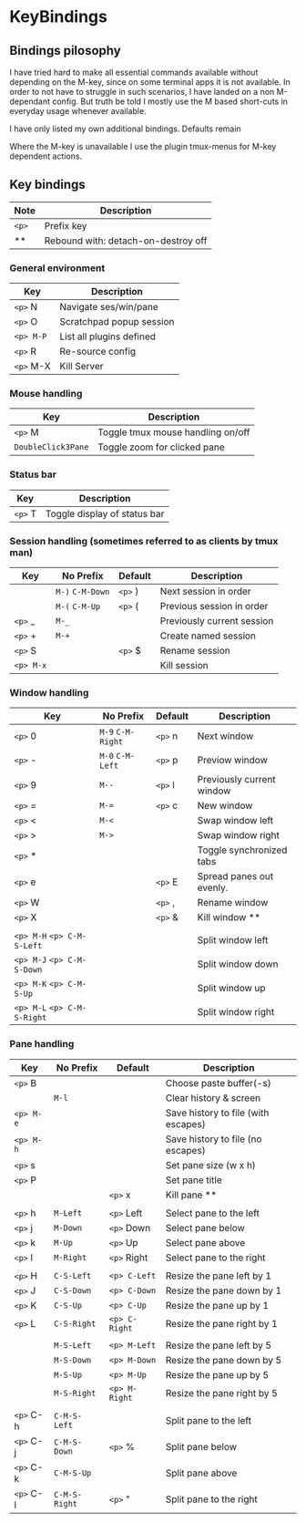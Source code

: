 # KeyBindings

## Bindings pilosophy

I have tried hard to make all essential commands available without
depending on the M-key, since on some terminal apps it is not available.
In order to not have to struggle in such scenarios, I have landed
on a non M-dependant config. But truth be told I mostly use the
M based short-cuts in everyday usage whenever available.

I have only listed my own additional bindings. Defaults remain

Where the M-key is unavailable I use the plugin tmux-menus for M-key
dependent actions.

## Key bindings

| Note  | Description                         |
| ----- | ----------------------------------- |
| `<p>` | Prefix key                          |
| \*\*  | Rebound with: detach-on-destroy off |

### General environment

| Key       | Description              |
| --------- | ------------------------ |
| `<p>` N   | Navigate ses/win/pane    |
| `<p>` O   | Scratchpad popup session |
| `<p> M-P` | List all plugins defined |
| `<p>` R   | Re-source config         |
| `<p>` M-X | Kill Server              |

### Mouse handling

| Key                | Description                       |
| ------------------ | --------------------------------- |
| `<p>` M            | Toggle tmux mouse handling on/off |
| `DoubleClick3Pane` | Toggle zoom for clicked pane      |

### Status bar

| Key     | Description                  |
| ------- | ---------------------------- |
| `<p>` T | Toggle display of status bar |

### Session handling (sometimes referred to as clients by tmux man)

| Key       | No Prefix        | Default | Description                |
| --------- | ---------------- | ------- | -------------------------- |
|           | `M-)` `C-M-Down` | `<p>` ) | Next session in order      |
|           | `M-(` `C-M-Up`   | `<p>` ( | Previous session in order  |
| `<p>` \_  | `M-_`            |         | Previously current session |
| `<p>` +   | `M-+`            |         | Create named session       |
| `<p>` S   |                  | `<p>` $ | Rename session             |
| `<p> M-x` |                  |         | Kill session               |

### Window handling

| Key                         | No Prefix         | Default | Description               |
| --------------------------- | ----------------- | ------- | ------------------------- |
| `<p>` 0                     | `M-9` `C-M-Right` | `<p>` n | Next window               |
| `<p>` -                     | `M-0` `C-M-Left`  | `<p>` p | Previow window            |
| `<p>` 9                     | `M--`             | `<p>` l | Previously current window |
| `<p>` =                     | `M-=`             | `<p>` c | New window                |
| `<p>` <                     | `M-<`             |         | Swap window left          |
| `<p>` >                     | `M->`             |         | Swap window right         |
| `<p>` \*                    |                   |         | Toggle synchronized tabs  |
| `<p>` e                     |                   | `<p>` E | Spread panes out evenly.  |
| `<p>` W                     |                   | `<p>` , | Rename window             |
| `<p>` X                     |                   | `<p>` & | Kill window \*\*          |
|                             |                   |         |                           |
| `<p> M-H` `<p> C-M-S-Left`  |                   |         | Split window left         |
| `<p> M-J` `<p> C-M-S-Down`  |                   |         | Split window down         |
| `<p> M-K` `<p> C-M-S-Up`    |                   |         | Split window up           |
| `<p> M-L` `<p> C-M-S-Right` |                   |         | Split window right        |

### Pane handling

| Key       | No Prefix     | Default       | Description                         |
| --------- | ------------- | ------------- | ----------------------------------- |
| `<p>` B   |               |               | Choose paste buffer(-s)             |
|           | `M-l`         |               | Clear history & screen              |
| `<p> M-e` |               |               | Save history to file (with escapes) |
| `<p> M-h` |               |               | Save history to file (no escapes)   |
| `<p>` s   |               |               | Set pane size (w x h)               |
| `<p>` P   |               |               | Set pane title                      |
|           |               | `<p>` x       | Kill pane \*\*                      |
|           |               |               |                                     |
| `<p>` h   | `M-Left`      | `<p>` Left    | Select pane to the left             |
| `<p>` j   | `M-Down`      | `<p>` Down    | Select pane below                   |
| `<p>` k   | `M-Up`        | `<p>` Up      | Select pane above                   |
| `<p>` l   | `M-Right`     | `<p>` Right   | Select pane to the right            |
|           |               |               |                                     |
| `<p>` H   | `C-S-Left`    | `<p> C-Left`  | Resize the pane left by 1           |
| `<p>` J   | `C-S-Down`    | `<p> C-Down`  | Resize the pane down by 1           |
| `<p>` K   | `C-S-Up`      | `<p> C-Up`    | Resize the pane up by 1             |
| `<p>` L   | `C-S-Right`   | `<p> C-Right` | Resize the pane right by 1          |
|           |               |               |                                     |
|           | `M-S-Left`    | `<p> M-Left`  | Resize the pane left by 5           |
|           | `M-S-Down`    | `<p> M-Down`  | Resize the pane down by 5           |
|           | `M-S-Up`      | `<p> M-Up`    | Resize the pane up by 5             |
|           | `M-S-Right`   | `<p> M-Right` | Resize the pane right by 5          |
|           |               |               |                                     |
| `<p>` C-h | `C-M-S-Left`  |               | Split pane to the left              |
| `<p>` C-j | `C-M-S-Down`  | `<p>` %       | Split pane below                    |
| `<p>` C-k | `C-M-S-Up`    |               | Split pane above                    |
| `<p>` C-l | `C-M-S-Right` | `<p>` "       | Split pane to the right             |
